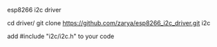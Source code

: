 esp8266 i2c driver

cd driver/
git clone https://github.com/zarya/esp8266_i2c_driver.git i2c

add #include "i2c/i2c.h" to your code
